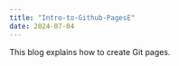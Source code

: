 ```yaml
---
title: "Intro-to-Github-PagesE"
date: 2024-07-04
---
```

This blog explains how to create Git pages.
